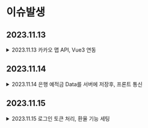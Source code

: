 # 이슈발생

## 2023.11.13
<details>
<summary>2023.11.13 카카오 맵 API, Vue3 연동</summary>
<div markdown="1">

  ### 카카오 맵 API의 공식 문서가 바닐라 JS로 작성되어 있음
  해당 문제를 해결하기 위해, Kakao에서 제공한, [Vue 예시코드 참조](https://codesandbox.io/s/nervous-keldysh-87yxg)

1. 간단하게 지도 불러 오기로 수정 => 하지만 Vue2 문법을 사용 중
   - src/componets/Map/MapVue2.vue

2. Vue2 문법 => Vue3 script setup 문법으로 수정
    - src/componets/Map/MapBank.vue


  #### CDN 처리
  ```JS
  onMounted(async () => {
    //CDN이 이미 추가 된 경우
    if (window.kakao && window.kakao.maps) {
      initMap();
    } else {
    //CDN이 추가 되지 않은 경우
      // script 태그 제작 후, 추가
      const script = document.createElement('script');
      script.src = `//dapi.kakao.com/v2/maps/sdk.js?autoload=false&appkey=${config.mapKey}&libraries=services`;
      document.head.appendChild(script);

      script.onload = () => {
        kakao.maps.load(initMap);
      }
    }
  });
  ```

</div>
</details>

## 2023.11.14
<details>
<summary>2023.11.14 은행 예적금 Data를 서버에 저장후, 프론트 통신</summary>
<div markdown="1">

### CORS 처리
장고에서 `corsheaders`라이브러리를 이용하여 Header 부분에 `CORS_ALLOWED_ORIGINS` 추가
```python
# settings.py
INSTALLED_APPS = [
    ...,
    'corsheaders',
    ...,
]

MIDDLEWARE = [
    ...,
    'corsheaders.middleware.CorsMiddleware',
    'django.middleware.common.CommonMiddleware',
    ...,
]

CORS_ALLOWED_ORIGINS = [
    'http://127.0.0.1:5173',
    'http://localhost:5173',
]
```

### 통신 Data TS interface로 Type 정의

`/src/interface/BankData.ts`에 데이터 타입 정의

Type import의 경우 `import type SavingType from '@/interface/BankData'`
형식으로 `import type` 사용

import한 Type 적용
```TS
import type SavingType from '@/interface/BankData'

const depositList = ref<SavingType[] | null>(null);
const isModalOpen = ref({
  state: false,
  data: null as SavingType | null,
})
```

#### Data Table
`BankDeposit.vue`컴포넌트에서 
table tag에서 article, div tag로 변경

##### table tag를 쓰면 안되는 이유
웹표준을 지키는 것과 테이블 레이아웃은 별개의 문제

웹 접근성을 지키기 위해서 테이블을 쓰지 말라는 것

</div>
</details>

## 2023.11.15
<details>
<summary>2023.11.15 로그인 토큰 처리, 환율 기능 세팅</summary>
<div markdown="1">

### 로그인 토큰 처리
BE 장고에서 dj-rest-auth 사용하여 setting
```bash
pip install dj-rest-auth
```
```python
# settings.py
INSTALLED_APPS = [
    ...
    'dj_rest_auth',
    ...
]

# project/urls.py
urlpatterns = [
    ...
    path('accounts/', include('dj_rest_auth.urls')),
]
```

추후 추가 기능 : Registration 기능 추가 
```bash
pip install 'dj-rest-auth[with_social]'
```

FE에서는 로그인 후, Header에 포함된 token을 
pinia로 stores/auth.ts에 관리 저장 및 로그인 상태 관리

Axios 통신을 할 때, data의 key값을 완전히 일치해 줘야하고,
로그인과 회원가입 요청의 data key 값이 다음
```TS
export interface LogInInfo{
  username:string,
  password:string,
}

export interface SignUpInfo{
  username:string,
  password1:string,
  password2:string
}
```

### 환율기능 세팅
BE에서 통신 받은 데이터를 JSDoc으로 설명 및 타입 정의 하여 데이터를 받음
```TS
/**
 * "cur_unit": 국가코드
 * 
 * "cur_nm": 국가이름
 * 
 * "deal_bas_r": 1외화가 한화로 얼마인지
 * 
 * "krw_to_cur": 1000원으로 외화
 */
export default interface ExchangeType{
  "id": number, 
  "cur_unit": string, 
  "cur_nm": string, 
  "ttb": string, 
  "tts": string, 
  "deal_bas_r": string|number, 
  "krw_to_cur": string|number, 
  "req_dt": string
}
```
환율 계산에 사용하는 "deal_bas_r", "krw_to_cur" 키는 FE에서 
string을 parseFloat를 통해 number 타입으로 변환하여 사용합니다.

현제 TS error 가 발생하는 관계로 수정 필요

</div>
</details>